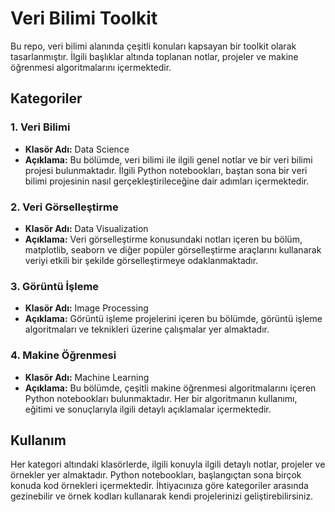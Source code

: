 # Veri Bilimi Toolkit

Bu repo, veri bilimi alanında çeşitli konuları kapsayan bir toolkit olarak tasarlanmıştır. İlgili başlıklar altında toplanan notlar, projeler ve makine öğrenmesi algoritmalarını içermektedir.

## Kategoriler

### 1. Veri Bilimi

- **Klasör Adı:** Data Science
- **Açıklama:** Bu bölümde, veri bilimi ile ilgili genel notlar ve bir veri bilimi projesi bulunmaktadır. İlgili Python notebookları, baştan sona bir veri bilimi projesinin nasıl gerçekleştirileceğine dair adımları içermektedir.

### 2. Veri Görselleştirme

- **Klasör Adı:** Data Visualization
- **Açıklama:** Veri görselleştirme konusundaki notları içeren bu bölüm, matplotlib, seaborn ve diğer popüler görselleştirme araçlarını kullanarak veriyi etkili bir şekilde görselleştirmeye odaklanmaktadır.

### 3. Görüntü İşleme

- **Klasör Adı:** Image Processing
- **Açıklama:** Görüntü işleme projelerini içeren bu bölümde, görüntü işleme algoritmaları ve teknikleri üzerine çalışmalar yer almaktadır.

### 4. Makine Öğrenmesi

- **Klasör Adı:** Machine Learning
- **Açıklama:** Bu bölümde, çeşitli makine öğrenmesi algoritmalarını içeren Python notebookları bulunmaktadır. Her bir algoritmanın kullanımı, eğitimi ve sonuçlarıyla ilgili detaylı açıklamalar içermektedir.

## Kullanım

Her kategori altındaki klasörlerde, ilgili konuyla ilgili detaylı notlar, projeler ve örnekler yer almaktadır. Python notebookları, başlangıçtan sona birçok konuda kod örnekleri içermektedir. İhtiyacınıza göre kategoriler arasında gezinebilir ve örnek kodları kullanarak kendi projelerinizi geliştirebilirsiniz.
